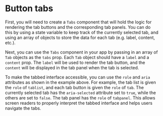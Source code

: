 # Button tabs

First, you will need to create a `Tabs` component that will hold the logic for rendering the tab buttons and the corresponding tab panels. You can do this by using a state variable to keep track of the currently selected tab, and using an array of objects to store the data for each tab (e.g. label, content, etc.).

Next, you can use the `Tabs` component in your app by passing in an array of `Tab` objects as the `tabs` prop. Each `Tab` object should have a `label` and a `content` prop. The `label` will be used to render the tab button, and the `content` will be displayed in the tab panel when the tab is selected.

To make the tabbed interface accessible, you can use the `role` and `aria` attributes as shown in the example above. For example, the tab list is given the `role` of `tablist`, and each tab button is given the `role` of `tab`. The currently selected tab has the `aria-selected` attribute set to `true`, while the others are set to `false`. The tab panel has the `role` of `tabpanel`. This allows screen readers to properly interpret the tabbed interface and helps users navigate the tabs.